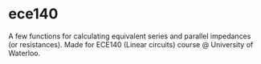 # ece140

A few functions for calculating equivalent series and parallel impedances (or resistances). Made for ECE140 (Linear circuits) course @ University of Waterloo.
